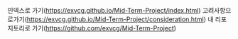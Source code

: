 인덱스로 가기(https://exvcg.github.io/Mid-Term-Project/index.html)
고려사항으로가기(https://exvcg.github.io/Mid-Term-Project/consideration.html)
내 리포지토리로 가기(https://github.com/exvcg/Mid-Term-Project)

